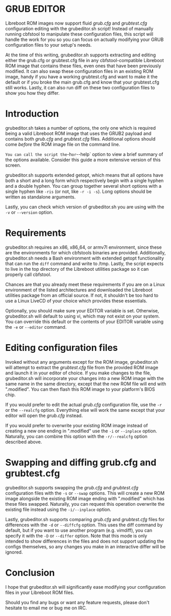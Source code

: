 GRUB EDITOR
===========

Libreboot ROM images now support fluid _grub.cfg_ and _grubtest.cfg_
configuration editing with the grubeditor.sh script! Instead of manually running
cbfstool to manipulate these configuration files, this script will handle the
work for you so you can focus on actually modifying your GRUB configuration
files to your setup's needs.

At the time of this writing, grubeditor.sh supports extracting and editing
either the grub.cfg or grubtest.cfg file in any cbfstool-compatible Libreboot
ROM image that contains these files, even ones that have been previously
modified. It can also swap these configuration files in an existing ROM image,
handy if you have a working grubtest.cfg and want to make it the default or if
you broke the main grub.cfg and know that your grubtest.cfg still works. Lastly,
it can also run diff on these two configuration files to show you how they
differ.

Introduction
============

grubeditor.sh takes a number of options, the only one which is required being a
valid Libreboot ROM image that uses the GRUB2 payload and contains both
_grub.cfg_ and _grubtest.cfg_ files. Additional options should come _before_ the
ROM image file on the command line.

`
You can call the script the `-h` or `--help` option to view a brief summary
of the options available. Consider this guide a more extensive version of this
screen.

grubeditor.sh supports extended getopt, which means that all options have both a
short and a long form which respectively begin with a single hyphen and a double
hyphen. You can group together several short options with a single hyphen like
`-ris` (or not, like `-r -i -s`). Long options should be written as
standalone arguments.
 
Lastly, you can check which version of grubeditor.sh you are using with the
`-v` or `--version` option.

Requirements
============

grubeditor.sh requires an x86, x86_64, or armv7l environment, since these are
the environments for which cbfstools binaries are provided. Additionally,
grubeditor.sh needs a Bash environment with extended getopt functionality that
can run the `diff` command and write to /tmp. Lastly, the script expects to
live in the top directory of the Libreboot utilities package so it can properly
call cbfstool.

Chances are that you already meet these requirements if you are on a Linux
environment of the listed architectures and downloaded the Libreboot utilities
package from an official source. If not, it shouldn't be too hard to use a
Linux LiveCD of your choice which provides these essentials.

Optionally, you should make sure your EDITOR variable is set. Otherwise,
grubeditor.sh will default to using vi, which may not exist on your system. You
can override this default or the contents of your EDITOR variable using the
`-e` or `--editor` command.

Editing configuration files
===========================

Invoked without any arguments except for the ROM image, grubeditor.sh will
attempt to extract the _grubtest.cfg_ file from the provided ROM image and
launch it in your editor of choice. If you make changes to the file,
grubeditor.sh will incorporate your changes into a new ROM image with the same
name in the same directory, except that the new ROM file will end with
".modified". You can then flash this ROM image to your platform's BIOS chip.

If you would prefer to edit the actual _grub.cfg_ configuration file, use the
`-r` or the `--realcfg` option. Everything else will work the same except
that your editor will open the _grub.cfg_ instead.

If you would prefer to overwrite your existing ROM image instead of creating a
new one ending in ".modified" use the `-i` or `--inplace` option.
Naturally, you can combine this option with the `-r/--realcfg` option
described above.

Swapping and diffing grub.cfg and grubtest.cfg
==============================================

grubeditor.sh supports swapping the _grub.cfg_ and _grubtest.cfg_ configuration
files with the `-s` or `--swap` options. This will create a new ROM image
alongside the existing ROM image ending with ".modified" which has these files
swapped. Naturally, you can request this operation overwrite the existing file
instead using the `-i/--inplace` option.

Lastly, grubeditor.sh supports comparing _grub.cfg_ and _grubtest.cfg_ files for
differences with the `-d` or `--diffcfg` option. This uses the diff command
by default, but if you want to use another program (e.g. vimdiff), you can
specify it with the `-D` or `--differ` option. Note that this mode is only
intended to show differences in the files and does not support updating the
configs themselves, so any changes you make in an interactive differ will be
ignored.

Conclusion
==========

I hope that grubeditor.sh will significantly ease modifying your configuration
files in your Libreboot ROM files.

Should you find any bugs or want any feature requests, please don't hesitate to
email me or bug me on IRC.
